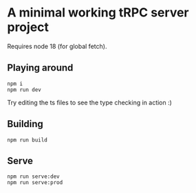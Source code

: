 # A minimal working tRPC server project

Requires node 18 (for global fetch).

## Playing around

```
npm i
npm run dev
```

Try editing the ts files to see the type checking in action :)

## Building

```
npm run build
```

## Serve

```
npm run serve:dev
npm run serve:prod
```
